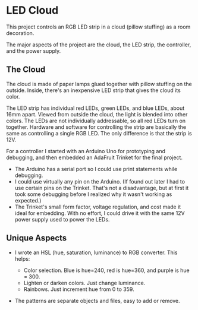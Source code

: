 # LED Cloud

This project controls an RGB LED strip in a cloud (pillow stuffing) as a room decoration.

The major aspects of the project are the cloud, the LED strip, the controller, and the power supply.

## The Cloud
The cloud is made of paper lamps glued together with pillow stuffing on the outside. Inside, there's an inexpensive LED strip that gives the cloud its color.

The LED strip has individual red LEDs, green LEDs, and blue LEDs, about 16mm apart. Viewed from outside the cloud, the light is blended into other colors. The LEDs are not individually addressable, so all red LEDs turn on together. Hardware and software for controlling the strip are basically the same as controlling a single RGB LED. The only difference is that the strip is 12V.

For a controller I started with an Arduino Uno for prototyping and debugging, and then embedded an AdaFruit Trinket for the final project.
* The Arduino has a serial port so I could use print statements while debugging.
* I could use virtually any pin on the Arduino. (If found out later I had to use certain pins on the Trinket. That's not a disadvantage, but at first it took some debugging before I realized why it wasn't working as expected.)
* The Trinket's small form factor, voltage regulation, and cost made it ideal for embedding. With no effort, I could drive it with the same 12V power supply used to power the LEDs.

## Unique Aspects
* I wrote an HSL (hue, saturation, luminance) to RGB converter. This helps:
    * Color selection. Blue is hue=240, red is hue=360, and purple is hue = 300.
    * Lighten or darken colors. Just change luminance.
    * Rainbows. Just increment hue from 0 to 359.

* The patterns are separate objects and files, easy to add or remove.

